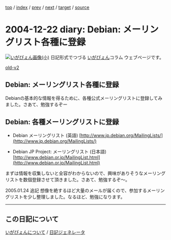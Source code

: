 [top](https://igapyon.github.io/diary/) 
 / [index](https://igapyon.github.io/diary/2004/index.html) 
 / [prev](https://igapyon.github.io/diary/2004/ig041218.html) 
 / [next](https://igapyon.github.io/diary/2004/ig041223.html) 
 / [target](https://igapyon.github.io/diary/2004/ig041222.html) 
 / [source](https://github.com/igapyon/diary/blob/gh-pages/2004/ig041222.html.src.md) 

2004-12-22 diary: Debian: メーリングリスト各種に登録
=====================================================================================================
[![いがぴょん画像(小)](https://igapyon.github.io/diary/images/iga200306s.jpg "いがぴょん")](https://igapyon.github.io/diary/memo/memoigapyon.html) 日記形式でつづる [いがぴょん](https://igapyon.github.io/diary/memo/memoigapyon.html)コラム ウェブページです。

[old-v2](ig041222-orig.html)

## Debian: メーリングリスト各種に登録

Debianの基本的な情報を得るために、各種公式メーリングリストに登録してみました。さあて、勉強するぞー


## Debian: 各種メーリングリストに登録

* Debian メーリングリスト (英語)
  [http://www.jp.debian.org/MailingLists/](http://www.jp.debian.org/MailingLists/)
  
* Debian JP Project: メーリングリスト (日本語)
  [http://www.debian.or.jp/MailingList.html](http://www.debian.or.jp/MailingList.html)

まずは情報を収集しないと全容がわからないので、興味がありそうなメーリングリストを数個登録させて頂きました。さあて、勉強するぞ～。

2005.01.24 追記 想像を絶するほど大量のメールが届くので、参加するメーリングリストを少し整理しました。なるほど、勉強になります。

----------------------------------------------------------------------------------------------------

## この日記について
[いがぴょんについて](https://igapyon.github.io/diary/memo/memoigapyon.html) / [日記ジェネレータ](https://github.com/igapyon/igapyonv3)
